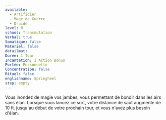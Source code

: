 ```yaml
---
available:
  - Artificier
  - Mage de Guerre
  - Druide
level: 0
school: Transmutation
Verbal: true
Somatique: false
Matériel: false
detailmat:
Durée: 1 Tour
Incantation: 1 Action Bonus
Portée: Personnelle
Concentration: false
Rituel: false
englishname: Springheel
step: empty
---
```

Vous inondez de magie vos jambes, vous permettant de bondir dans les airs sans élan. Lorsque vous lancez ce sort, votre distance de saut augmente de 10 ft. jusqu'au début de votre prochain tour, et vous n'avez plus besoin d'élan.
